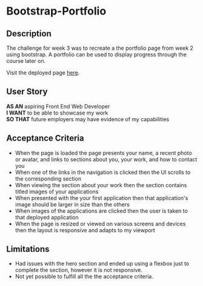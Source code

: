 # Bootstrap-Portfolio


## Description

The challenge for week 3 was to recreate a the portfolio page from week 2 using bootstrap. A portfolio can be used to display progress through the course later on.

Visit the deployed page [here](https://yaszmoon.github.io/Bootstrap-Portfolio/).

## User Story

**AS AN** aspiring Front End Web Developer\
**I WANT** to be able to showcase my work\
**SO THAT** future employers may have evidence of my capabilities

## Acceptance Criteria

* When the page is loaded the page presents your name, a recent photo or avatar, and links to sections about you, your work, and how to contact you
* When one of the links in the navigation is clicked then the UI scrolls to the corresponding section
* When viewing the section about your work then the section contains titled images of your applications
* When presented with the your first application then that application's image should be larger in size than the others
* When images of the applications are clicked then the user is taken to that deployed application
* When the page is resized or viewed on various screens and devices then the layout is responsive and adapts to my viewport

## Limitations

* Had issues with the hero section and ended up using a flexbox just to complete the section, however it is not responsive.
* Not yet possible to fulfill all the the acceptance criteria.